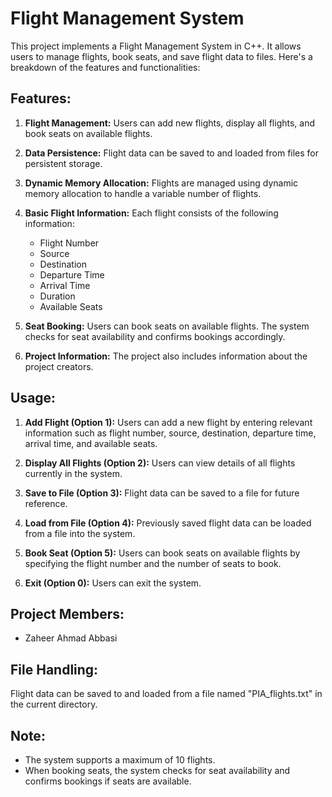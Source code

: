 
# Flight Management System

This project implements a Flight Management System in C++. It allows users to manage flights, book seats, and save flight data to files. Here's a breakdown of the features and functionalities:

## Features:

1. **Flight Management:** Users can add new flights, display all flights, and book seats on available flights.

2. **Data Persistence:** Flight data can be saved to and loaded from files for persistent storage.

3. **Dynamic Memory Allocation:** Flights are managed using dynamic memory allocation to handle a variable number of flights.

4. **Basic Flight Information:** Each flight consists of the following information:
   - Flight Number
   - Source
   - Destination
   - Departure Time
   - Arrival Time
   - Duration
   - Available Seats

5. **Seat Booking:** Users can book seats on available flights. The system checks for seat availability and confirms bookings accordingly.

6. **Project Information:** The project also includes information about the project creators.

## Usage:

1. **Add Flight (Option 1):** Users can add a new flight by entering relevant information such as flight number, source, destination, departure time, arrival time, and available seats.

2. **Display All Flights (Option 2):** Users can view details of all flights currently in the system.

3. **Save to File (Option 3):** Flight data can be saved to a file for future reference.

4. **Load from File (Option 4):** Previously saved flight data can be loaded from a file into the system.

5. **Book Seat (Option 5):** Users can book seats on available flights by specifying the flight number and the number of seats to book.

6. **Exit (Option 0):** Users can exit the system.

## Project Members:
- Zaheer Ahmad Abbasi

## File Handling:
Flight data can be saved to and loaded from a file named "PIA_flights.txt" in the current directory.

## Note:
- The system supports a maximum of 10 flights.
- When booking seats, the system checks for seat availability and confirms bookings if seats are available.


